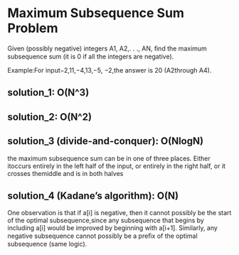 # Maximum Subsequence Sum Problem

Given (possibly negative) integers A1, A2,. . ., AN, ﬁnd the maximum subsequence sum (it is 0 if all the integers are negative).

Example:For input−2,11,−4,13,−5, −2,the answer is 20 (A2through A4).

## solution_1: O(N^3)

## solution_2: O(N^2)

## solution_3 (divide-and-conquer): O(NlogN)

the maximum subsequence sum can be in one of three places. Either itoccurs entirely in the left half of the input, or entirely in the right half, or it crosses themiddle and is in both halves

## solution_4 (Kadane’s algorithm): O(N)

One observation is that if a[i] is negative, then it cannot possibly be the start of the optimal subsequence,since any subsequence that begins by including a[i] would be improved by beginning with a[i+1].
Similarly, any negative subsequence cannot possibly be a preﬁx of the optimal subsequence (same logic).
